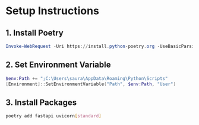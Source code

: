 # Setup Instructions

## 1. Install Poetry

```powershell
Invoke-WebRequest -Uri https://install.python-poetry.org -UseBasicParsing | Invoke-Expression
```

## 2. Set Environment Variable

```powershell
$env:Path += ";C:\Users\saura\AppData\Roaming\Python\Scripts"
[Environment]::SetEnvironmentVariable("Path", $env:Path, "User")
```

## 3. Install Packages

```bash
poetry add fastapi uvicorn[standard]
```
